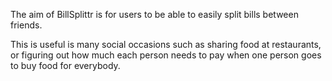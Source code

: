 The aim of BillSplittr is for users to be able to easily split bills between friends.

This is useful is many social occasions such as sharing food at restaurants, or figuring out how much each person needs to pay when one person goes to buy food for everybody.

